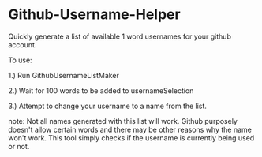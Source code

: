 # Github-Username-Helper

Quickly generate a list of available 1 word usernames for your github account.


To use:

1.) Run GithubUsernameListMaker

2.) Wait for 100 words to be added to usernameSelection

3.) Attempt to change your username to a name from the list.


note: Not all names generated with this list will work. Github purposely doesn't allow certain words and there may be other reasons why the name won't work. This tool simply checks if the username is currently being used or not.
